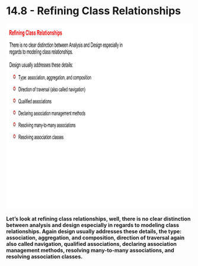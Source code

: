 # 14.8 - Refining Class Relationships

<img src="/images/14_08_01.jpg" width="800" height="500">

**Let’s look at refining class relationships, well, there is no clear distinction between analysis and design especially in regards to modeling class relationships. Again design usually addresses these details, the type: association, aggregation, and composition, direction of traversal again also called navigation, qualified associations, declaring association management methods, resolving many-to-many associations, and resolving association classes.**